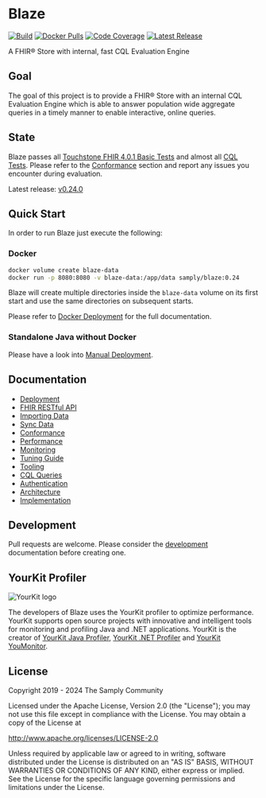 # Blaze

[![Build](https://github.com/samply/blaze/actions/workflows/build.yml/badge.svg)](https://github.com/samply/blaze/actions/workflows/build.yml)
[![Docker Pulls](https://img.shields.io/docker/pulls/samply/blaze.svg)](https://hub.docker.com/r/samply/blaze/)
[![Code Coverage](https://codecov.io/gh/samply/blaze/branch/develop/graph/badge.svg)](https://codecov.io/gh/samply/blaze)
[![Latest Release](https://img.shields.io/github/v/release/samply/blaze)][5]

A FHIR® Store with internal, fast CQL Evaluation Engine

## Goal

The goal of this project is to provide a FHIR® Store with an internal CQL Evaluation Engine which is able to answer population wide aggregate queries in a timely manner to enable interactive, online queries.

## State

Blaze passes all [Touchstone FHIR 4.0.1 Basic Tests][12] and almost all [CQL Tests][3]. Please refer to the [Conformance](docs/conformance.md) section and report any issues you encounter during evaluation.

Latest release: [v0.24.0][5]

## Quick Start

In order to run Blaze just execute the following:

### Docker

```sh
docker volume create blaze-data
docker run -p 8080:8080 -v blaze-data:/app/data samply/blaze:0.24
```

Blaze will create multiple directories inside the `blaze-data` volume on its first start and use the same directories on subsequent starts.

Please refer to [Docker Deployment](docs/deployment/docker-deployment.md) for the full documentation.

### Standalone Java without Docker

Please have a look into [Manual Deployment](docs/deployment/manual-deployment.md).

## Documentation

* [Deployment](docs/deployment/README.md)
* [FHIR RESTful API](docs/api.md)
* [Importing Data](docs/importing-data.md)
* [Sync Data](docs/data-sync.md)
* [Conformance](docs/conformance.md)
* [Performance](docs/performance.md)
* [Monitoring](docs/monitoring.md)
* [Tuning Guide](docs/tuning-guide.md)
* [Tooling](docs/tooling.md)
* [CQL Queries](docs/cql-queries.md)
* [Authentication](docs/authentication.md)
* [Architecture](docs/architecture.md)
* [Implementation](docs/implementation/README.md)

## Development

Pull requests are welcome. Please consider the [development](DEVELOPMENT.md) documentation before creating one.

## YourKit Profiler

![YourKit logo](https://www.yourkit.com/images/yklogo.png)

The developers of Blaze uses the YourKit profiler to optimize performance. YourKit supports open source projects with innovative and intelligent tools for monitoring and profiling Java and .NET applications. YourKit is the creator of [YourKit Java Profiler][6], [YourKit .NET Profiler][7] and [YourKit YouMonitor][8].

## License

Copyright 2019 - 2024 The Samply Community

Licensed under the Apache License, Version 2.0 (the "License"); you may not use this file except in compliance with the License. You may obtain a copy of the License at

http://www.apache.org/licenses/LICENSE-2.0

Unless required by applicable law or agreed to in writing, software distributed under the License is distributed on an "AS IS" BASIS, WITHOUT WARRANTIES OR CONDITIONS OF ANY KIND, either express or implied. See the License for the specific language governing permissions and limitations under the License.

[3]: <https://cql.hl7.org/tests.html>
[4]: <https://alexanderkiel.gitbook.io/blaze/deployment>
[5]: <https://github.com/samply/blaze/releases/tag/v0.24.0>
[6]: <https://www.yourkit.com/java/profiler/>
[7]: <https://www.yourkit.com/.net/profiler/>
[8]: <https://www.yourkit.com/youmonitor/>
[9]: <https://github.com/facebook/rocksdb/wiki/Setup-Options-and-Basic-Tuning#block-cache-size>
[10]: <https://github.com/facebook/rocksdb/wiki/RocksDB-Basics#multi-threaded-compactions>
[12]: <https://touchstone.aegis.net/touchstone/conformance/history?suite=FHIR4-0-1-Basic-Server&supportedOnly=true&suiteType=HL7_FHIR_SERVER&ownedBy=ALL&ps=10&published=true&pPass=0&strSVersion=6&format=ALL>
